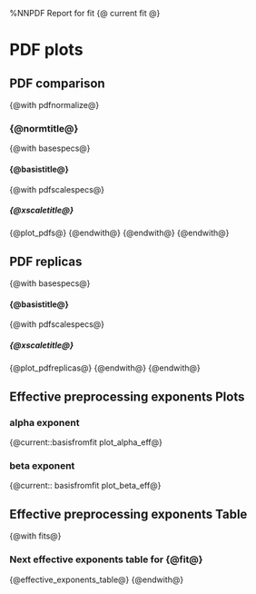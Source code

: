 %NNPDF Report for fit {@ current fit @}

# PDF plots

## PDF comparison
{@with pdfnormalize@}
### {@normtitle@}
{@with basespecs@}
#### {@basistitle@}
{@with pdfscalespecs@}
##### {@xscaletitle@}
{@plot_pdfs@}
{@endwith@}
{@endwith@}
{@endwith@}

## PDF replicas
{@with basespecs@}
#### {@basistitle@}
{@with pdfscalespecs@}
##### {@xscaletitle@}
{@plot_pdfreplicas@}
{@endwith@}
{@endwith@}

## Effective preprocessing exponents Plots
### alpha exponent
{@current::basisfromfit plot_alpha_eff@}
### beta exponent
{@current:: basisfromfit plot_beta_eff@}

## Effective preprocessing exponents Table
{@with fits@}
### Next effective exponents table for {@fit@}
{@effective_exponents_table@}
{@endwith@}
